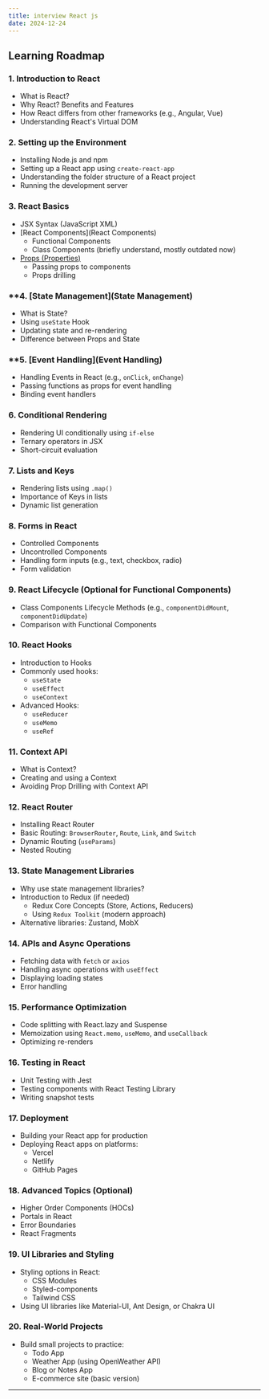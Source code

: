 ```yaml
---
title: interview React js
date: 2024-12-24
---
```



## **Learning Roadmap**

### **1. Introduction to React**

- What is React?
- Why React? Benefits and Features
- How React differs from other frameworks (e.g., Angular, Vue)
- Understanding React's Virtual DOM

### **2. Setting up the Environment**

- Installing Node.js and npm
- Setting up a React app using `create-react-app`
- Understanding the folder structure of a React project
- Running the development server

### **3. React Basics**

- JSX Syntax (JavaScript XML)
- [React Components](React Components)
    - Functional Components
    - Class Components (briefly understand, mostly outdated now)
- [Props (Properties)](Props (Properties))
    - Passing props to components
    - Props drilling

### **4. [State Management](State Management)

- What is State?
- Using `useState` Hook
- Updating state and re-rendering
- Difference between Props and State

### **5. [Event Handling](Event Handling)

- Handling Events in React (e.g., `onClick`, `onChange`)
- Passing functions as props for event handling
- Binding event handlers

### **6. Conditional Rendering**

- Rendering UI conditionally using `if-else`
- Ternary operators in JSX
- Short-circuit evaluation

### **7. Lists and Keys**

- Rendering lists using `.map()`
- Importance of Keys in lists
- Dynamic list generation

### **8. Forms in React**

- Controlled Components
- Uncontrolled Components
- Handling form inputs (e.g., text, checkbox, radio)
- Form validation

### **9. React Lifecycle (Optional for Functional Components)**

- Class Components Lifecycle Methods (e.g., `componentDidMount`, `componentDidUpdate`)
- Comparison with Functional Components

### **10. React Hooks**

- Introduction to Hooks
- Commonly used hooks:
    - `useState`
    - `useEffect`
    - `useContext`
- Advanced Hooks:
    - `useReducer`
    - `useMemo`
    - `useRef`

### **11. Context API**

- What is Context?
- Creating and using a Context
- Avoiding Prop Drilling with Context API

### **12. React Router**

- Installing React Router
- Basic Routing: `BrowserRouter`, `Route`, `Link`, and `Switch`
- Dynamic Routing (`useParams`)
- Nested Routing

### **13. State Management Libraries**

- Why use state management libraries?
- Introduction to Redux (if needed)
    - Redux Core Concepts (Store, Actions, Reducers)
    - Using `Redux Toolkit` (modern approach)
- Alternative libraries: Zustand, MobX

### **14. APIs and Async Operations**

- Fetching data with `fetch` or `axios`
- Handling async operations with `useEffect`
- Displaying loading states
- Error handling

### **15. Performance Optimization**

- Code splitting with React.lazy and Suspense
- Memoization using `React.memo`, `useMemo`, and `useCallback`
- Optimizing re-renders

### **16. Testing in React**

- Unit Testing with Jest
- Testing components with React Testing Library
- Writing snapshot tests

### **17. Deployment**

- Building your React app for production
- Deploying React apps on platforms:
    - Vercel
    - Netlify
    - GitHub Pages

### **18. Advanced Topics (Optional)**

- Higher Order Components (HOCs)
- Portals in React
- Error Boundaries
- React Fragments

### **19. UI Libraries and Styling**

- Styling options in React:
    - CSS Modules
    - Styled-components
    - Tailwind CSS
- Using UI libraries like Material-UI, Ant Design, or Chakra UI

### **20. Real-World Projects**

- Build small projects to practice:
    - Todo App
    - Weather App (using OpenWeather API)
    - Blog or Notes App
    - E-commerce site (basic version)

---
